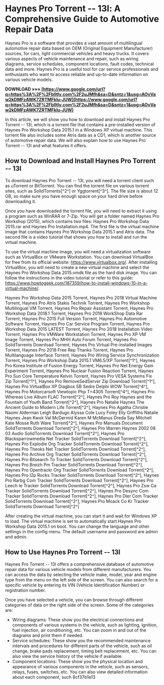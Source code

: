 # Haynes Pro Torrent -- 13l: A Comprehensive Guide to Automotive Repair Data
 
Haynes Pro is a software that provides a vast amount of multilingual automotive repair data based on OEM (Original Equipment Manufacturer) sources, for cars, light commercial vehicles and heavy trucks. It covers various aspects of vehicle maintenance and repair, such as wiring diagrams, service schedules, component locations, fault codes, technical data and more. Haynes Pro is a useful tool for car service professionals and enthusiasts who want to access reliable and up-to-date information on various vehicle models.
 
**DOWNLOAD »»» [https://www.google.com/url?q=https%3A%2F%2Fblltly.com%2F2uJMfh&sa=D&sntz=1&usg=AOvVaw2kDMFzAWK7ZRTMFkIu-JUW](https://www.google.com/url?q=https%3A%2F%2Fblltly.com%2F2uJMfh&sa=D&sntz=1&usg=AOvVaw2kDMFzAWK7ZRTMFkIu-JUW)**


 
In this article, we will show you how to download and install Haynes Pro Torrent -- 13l, which is a torrent file that contains a pre-installed version of Haynes Pro Workshop Data 2015.1 in a Windows XP virtual machine. This torrent file also includes some Atris data as a CD1, which is another source of automotive repair data. We will also explain how to use Haynes Pro Torrent -- 13l and what features it offers.
 
## How to Download and Install Haynes Pro Torrent -- 13l
 
To download Haynes Pro Torrent -- 13l, you will need a torrent client such as uTorrent or BitTorrent. You can find the torrent file on various torrent sites, such as SolidTorrents[^2^] or Yggtorrent[^3^]. The file size is about 12 GB, so make sure you have enough space on your hard drive before downloading it.
 
Once you have downloaded the torrent file, you will need to extract it using a program such as WinRAR or 7-Zip. You will get a folder named Haynes Pro Workshop (2015), which contains two files: Haynes Pro Workshop Data 2015.rar and Haynes Pro Installation.mp4. The first file is the virtual machine image that contains Haynes Pro Workshop Data 2015.1 and Atris data. The second file is a video tutorial that shows you how to install and run the virtual machine.
 
To use the virtual machine image, you will need a virtualization software such as VirtualBox or VMware Workstation. You can download VirtualBox for free from its official website: https://www.virtualbox.org/. After installing VirtualBox, you will need to create a new virtual machine and select the Haynes Pro Workshop Data 2015.vmdk file as the hard disk image. You can follow the instructions in the video tutorial or refer to this guide: https://www.howtogeek.com/187359/how-to-install-windows-10-in-a-virtual-machine/.
 
Haynes Pro Workshop Data 2015 Torrent,  Haynes Pro 2018 Virtual Machine Torrent,  Haynes Pro Atris Stakis Technik Torrent,  Haynes Pro Workshop Multilingual VM Torrent,  Haynes Pro Repair Assistant Torrent,  Haynes Pro Workshop Data 2018.1 Torrent,  Haynes Pro 2018 WorkShop Data Rar Torrent,  Haynes Pro 2015 Full Version Torrent,  Haynes Pro Automotive Software Torrent,  Haynes Pro Car Service Program Torrent,  Haynes Pro Workshop Data 2015 LATEST Torrent,  Haynes Pro 2018 Installation Video Torrent,  Haynes Pro VMWare Workstation Torrent,  Haynes Pro XP VM Image Torrent,  Haynes Pro MHH Auto Forum Torrent,  Haynes Pro SolidTorrents Download Torrent,  Haynes Pro Virtual Pre-installed Images Torrent,  Haynes Pro 2018 Free Rep Thanks Torrent,  Haynes Pro Multilanguage Interface Torrent,  Haynes Pro Wiring Service Synchronization Torrent,  Haynes Pro Workshop Data 2015.1 VM6.5/XP Torrent[^1^],  Haynes Pro Korea Institute of Fusion Energy Torrent,  Haynes Pro Net Energy Gain Experiment Torrent,  Haynes Pro Nuclear Fusion Reaction Torrent,  Haynes Pro Sun Core Temperature Kelvin Torrent,  Haynes Pro VESA Systems Fix Zip Torrent[^1^],  Haynes Pro RemoveSedServer Zip Download Torrent[^1^],  Haynes Pro VirtualBox XP Diagbox SB Sedre Delphi WOW Torrent[^4^],  Haynes Pro Motorcarsoft Viewtopic Php T=4305 Torrent[^4^],  Haynes Pro Whereas Live Album FLAC Torrent[^2^],  Haynes Pro Roy Haynes and the Fountain of Youth Band Torrent[^2^],  Haynes Pro Natalie Haynes The Ancient Guide to Modern Life Torrent[^2^],  Haynes Pro Agatha Christie Naomi Alderman Leigh Bardugo Alyssa Cole Lucy Foley Elly Griffiths Natalie Haynes Jean Kwok Val McDermid Karen M McManus Dreda Say Mitchell Kate Mosse Ruth Ware Torrent[^2^],  Haynes Pro Manuals Document SolidTorrents Download Torrent[^2^],  Haynes Pro Warren Haynes 2002 08 03 Audio SolidTorrents Download Torrent[^2^],  Haynes Pro Blacksparrowmedia Net Tracker SolidTorrents Download Torrent[^2^],  Haynes Pro Explodie Org Tracker SolidTorrents Download Torrent[^2^],  Haynes Pro Theoks Net Tracker SolidTorrents Download Torrent[^2^],  Haynes Pro Archive Org Tracker SolidTorrents Download Torrent[^2^],  Haynes Pro Bitsearch To Tracker SolidTorrents Download Torrent[^2^],  Haynes Pro Breizh Pm Tracker SolidTorrents Download Torrent[^2^],  Haynes Pro Opentrackr Org Tracker SolidTorrents Download Torrent[^2^],  Haynes Pro I2p Rocks Tracker SolidTorrents Download Torrent[^2^],  Haynes Pro Rarbg Com Tracker SolidTorrents Download Torrent[^2^],  Haynes Pro Leech Ie Tracker SolidTorrents Download Torrent[^2^],  Haynes Pro Zsw Ca Tracker SolidTorrents Download Torrent[^2^],  Haynes Pro Desync Com Tracker SolidTorrents Download Torrent[^2^],  Haynes Pro Dler Com Tracker SolidTorrents Download Torrent[^2^],  Haynes Pro Moack Co Kr Tracker SolidTorrents Download Torrent[^2^]
 
After creating the virtual machine, you can start it and wait for Windows XP to load. The virtual machine is set to automatically start Haynes Pro Workshop Data 2015.1 on boot. You can change the language and other settings in the config menu. The default username and password are admin and admin.
 
## How to Use Haynes Pro Torrent -- 13l
 
Haynes Pro Torrent -- 13l offers a comprehensive database of automotive repair data for various vehicle models from different manufacturers. You can access the data by selecting the vehicle make, model, year and engine type from the menu on the left side of the screen. You can also search for a specific vehicle by entering its VIN (Vehicle Identification Number) or registration number.
 
Once you have selected a vehicle, you can browse through different categories of data on the right side of the screen. Some of the categories are:
 
- Wiring diagrams: These show you the electrical connections and components of various systems in the vehicle, such as lighting, ignition, fuel injection, air conditioning, etc. You can zoom in and out of the diagrams and print them if needed.
- Service schedules: These show you the recommended maintenance intervals and procedures for different parts of the vehicle, such as oil change, brake pads replacement, timing belt replacement, etc. You can also view the service history of the vehicle if available.
- Component locations: These show you the physical location and appearance of various components in the vehicle, such as sensors, relays, fuses, switches, etc. You can also view detailed information about each component, such 8cf37b1e13


